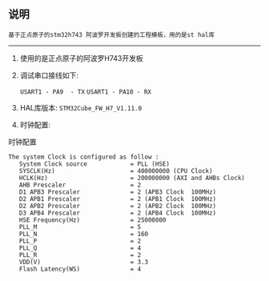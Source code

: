 ## 说明 ##

```基于正点原子的stm32h743 阿波罗开发板创建的工程模板，用的是st hal库```

---------------------------------

1. 使用的是正点原子的阿波罗H743开发板

2. 调试串口接线如下:

   `USART1 - PA9  - TX`
   `USART1 - PA10 - RX`

3. HAL库版本: `STM32Cube_FW_H7_V1.11.0`

4. 时钟配置:

时钟配置
```
The system Clock is configured as follow : 
   System Clock source            = PLL (HSE)
   SYSCLK(Hz)                     = 400000000 (CPU Clock)
   HCLK(Hz)                       = 200000000 (AXI and AHBs Clock)
   AHB Prescaler                  = 2
   D1 APB3 Prescaler              = 2 (APB3 Clock  100MHz)
   D2 APB1 Prescaler              = 2 (APB1 Clock  100MHz)
   D2 APB2 Prescaler              = 2 (APB2 Clock  100MHz)
   D3 APB4 Prescaler              = 2 (APB4 Clock  100MHz)
   HSE Frequency(Hz)              = 25000000
   PLL_M                          = 5
   PLL_N                          = 160
   PLL_P                          = 2
   PLL_Q                          = 4
   PLL_R                          = 2
   VDD(V)                         = 3.3
   Flash Latency(WS)              = 4
```


